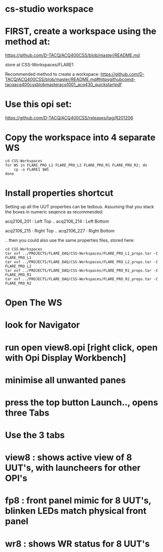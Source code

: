 # cs-studio workspace

# FIRST, create a workspace using the method at:

https://github.com/D-TACQ/ACQ400CSS/blob/master/README.md

store at
CSS-Workspaces/FLARE1

Recommended method to create a workspace:
https://github.com/D-TACQ/ACQ400CSS/blob/master/README.md#httpsgithubcomd-tacqacq400cssblobmasteracq1001_acq430_quickstartpdf

# Use this opi set:
https://github.com/D-TACQ/ACQ400CSS/releases/tag/R201206

# Copy the workspace into 4 separate WS

```
cd CSS-Workspaces
for WS in FLARE_PRO_L1 FLARE_PRO_L2 FLARE_PRO_R1 FLARE_PRO_R2; do
    cp -a FLARE1 $WS
done
```
# Install properties shortcut

Setting up all the UUT properties can be tedious.
Assuming that you stack the boxes in numeric seqence as recommended:

acq2106_201 : Left Top
..
acq2106_214 : Left Bottom

acq2106_215 : Right Top
..
acq2106_227 : Right Bottom

.. then you could also use the same properties files, stored here:
```
cd CSS-Workspaces
tar xvf ../PROJECTS/FLARE_DAQ/CSS-Workspaces/FLARE_PRO_L1_props.tar -C FLARE_PRO_L1
tar xvf ../PROJECTS/FLARE_DAQ/CSS-Workspaces/FLARE_PRO_L2_props.tar -C FLARE_PRO_L2
tar xvf ../PROJECTS/FLARE_DAQ/CSS-Workspaces/FLARE_PRO_R1_props.tar -C FLARE_PRO_R1
tar xvf ../PROJECTS/FLARE_DAQ/CSS-Workspaces/FLARE_PRO_R2_props.tar -C FLARE_PRO_R2
```

# Open The WS

 # look for Navigator
 # run open view8.opi [right click, open with Opi Display Workbench]
 # minimise all unwanted panes
 # press the top button Launch.., opens three Tabs

# Use the 3 tabs
 # view8 : shows active view of 8 UUT's, with launcheers for other OPI's
 # fp8   : front panel mimic for 8 UUT's, blinken LEDs match physical front panel
 # wr8   : shows WR status for 8 UUT's






